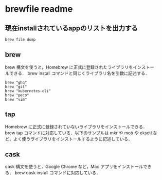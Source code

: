 # brewfile readme


## 現在installされているappのリストを出力する

```sh
brew file dump

```

## brew

brew 構文を使うと，Homebrew に正式に登録されたライブラリをインストールできる．
brew install コマンドと同じくライブラリ名を引数に記述する．

```
brew "ghq"
brew "git"
brew "kubernetes-cli"
brew "peco"
brew "vim"
```


## tap

Homebrew に正式に登録されていないライブラリをインストールできる．
brew tap コマンドに対応している．以下のサンプルは mkr や mob や eksctl など，よく使うライブラリをインストールするように記述している．


## cask

cask 構文を使うと，Google Chrome など，Mac アプリをインストールできる．
brew cask install コマンドに対応している．




